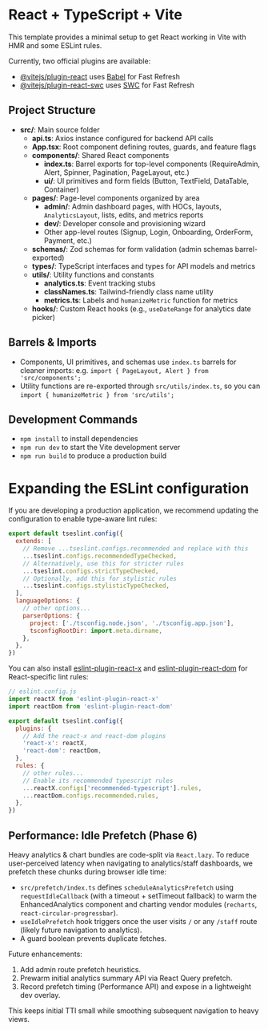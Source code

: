 # React + TypeScript + Vite

This template provides a minimal setup to get React working in Vite with HMR and some ESLint rules.

Currently, two official plugins are available:

- [@vitejs/plugin-react](https://github.com/vitejs/vite-plugin-react/blob/main/packages/plugin-react) uses [Babel](https://babeljs.io/) for Fast Refresh
- [@vitejs/plugin-react-swc](https://github.com/vitejs/vite-plugin-react/blob/main/packages/plugin-react-swc) uses [SWC](https://swc.rs/) for Fast Refresh

## Project Structure

- **src/**: Main source folder
  - **api.ts**: Axios instance configured for backend API calls
  - **App.tsx**: Root component defining routes, guards, and feature flags
  - **components/**: Shared React components
    - **index.ts**: Barrel exports for top-level components (RequireAdmin, Alert, Spinner, Pagination, PageLayout, etc.)
    - **ui/**: UI primitives and form fields (Button, TextField, DataTable, Container)
  - **pages/**: Page-level components organized by area
    - **admin/**: Admin dashboard pages, with HOCs, layouts, ``AnalyticsLayout``, lists, edits, and metrics reports
    - **dev/**: Developer console and provisioning wizard
    - Other app-level routes (Signup, Login, Onboarding, OrderForm, Payment, etc.)
  - **schemas/**: Zod schemas for form validation (admin schemas barrel-exported)
  - **types/**: TypeScript interfaces and types for API models and metrics
  - **utils/**: Utility functions and constants
    - **analytics.ts**: Event tracking stubs
    - **classNames.ts**: Tailwind-friendly class name utility
    - **metrics.ts**: Labels and `humanizeMetric` function for metrics
  - **hooks/**: Custom React hooks (e.g., `useDateRange` for analytics date picker)

## Barrels & Imports
- Components, UI primitives, and schemas use `index.ts` barrels for cleaner imports: e.g. `import { PageLayout, Alert } from 'src/components';`
- Utility functions are re-exported through `src/utils/index.ts`, so you can `import { humanizeMetric } from 'src/utils';`

## Development Commands
- `npm install` to install dependencies
- `npm run dev` to start the Vite development server
- `npm run build` to produce a production build

# Expanding the ESLint configuration

If you are developing a production application, we recommend updating the configuration to enable type-aware lint rules:

```js
export default tseslint.config({
  extends: [
    // Remove ...tseslint.configs.recommended and replace with this
    ...tseslint.configs.recommendedTypeChecked,
    // Alternatively, use this for stricter rules
    ...tseslint.configs.strictTypeChecked,
    // Optionally, add this for stylistic rules
    ...tseslint.configs.stylisticTypeChecked,
  ],
  languageOptions: {
    // other options...
    parserOptions: {
      project: ['./tsconfig.node.json', './tsconfig.app.json'],
      tsconfigRootDir: import.meta.dirname,
    },
  },
})
```

You can also install [eslint-plugin-react-x](https://github.com/Rel1cx/eslint-react/tree/main/packages/plugins/eslint-plugin-react-x) and [eslint-plugin-react-dom](https://github.com/Rel1cx/eslint-react/tree/main/packages/plugins/eslint-plugin-react-dom) for React-specific lint rules:

```js
// eslint.config.js
import reactX from 'eslint-plugin-react-x'
import reactDom from 'eslint-plugin-react-dom'

export default tseslint.config({
  plugins: {
    // Add the react-x and react-dom plugins
    'react-x': reactX,
    'react-dom': reactDom,
  },
  rules: {
    // other rules...
    // Enable its recommended typescript rules
    ...reactX.configs['recommended-typescript'].rules,
    ...reactDom.configs.recommended.rules,
  },
})
```

## Performance: Idle Prefetch (Phase 6)

Heavy analytics & chart bundles are code-split via `React.lazy`. To reduce user-perceived latency when navigating to analytics/staff dashboards, we prefetch these chunks during browser idle time:

- `src/prefetch/index.ts` defines `scheduleAnalyticsPrefetch` using `requestIdleCallback` (with a timeout + setTimeout fallback) to warm the EnhancedAnalytics component and charting vendor modules (`recharts`, `react-circular-progressbar`).
- `useIdlePrefetch` hook triggers once the user visits `/` or any `/staff` route (likely future navigation to analytics).
- A guard boolean prevents duplicate fetches.

Future enhancements:
1. Add admin route prefetch heuristics.
2. Prewarm initial analytics summary API via React Query prefetch.
3. Record prefetch timing (Performance API) and expose in a lightweight dev overlay.

This keeps initial TTI small while smoothing subsequent navigation to heavy views.

